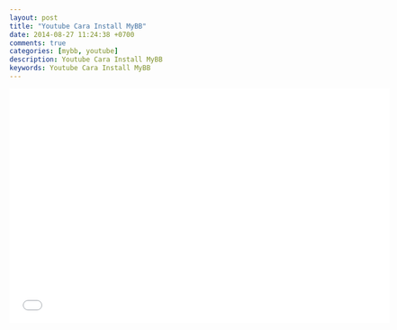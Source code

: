 ```yaml
---
layout: post
title: "Youtube Cara Install MyBB"
date: 2014-08-27 11:24:38 +0700
comments: true
categories: [mybb, youtube]
description: Youtube Cara Install MyBB
keywords: Youtube Cara Install MyBB
---
```

<!-- more -->
<iframe width="675" height="415" src="//www.youtube.com/embed/_RDir8vSBB8" frameborder="0" allowfullscreen></iframe>